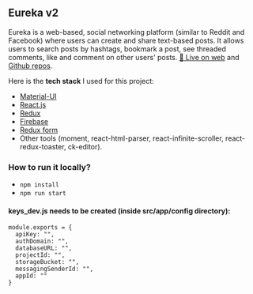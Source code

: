 ## Eureka v2
Eureka is a web-based, social networking platform (similar to Reddit and Facebook) where users can create and share text-based posts. It allows users to search posts by hashtags, bookmark a post, see threaded comments, like and comment on other users' posts.
[🚀 Live on web](https://eureka-v2.web.app) and [Github repos](https://github.com/hassanyakef/eureka_ver_2).

Here is the **tech stack** I used for this project:

- [Material-UI](https://material-ui.com/) 
- [React.js](https://reactjs.org/)
- [Redux](https://redux.js.org/)
- [Firebase](https://firebase.google.com/)
- [Redux form](https://redux-form.com/8.3.0/)
- Other tools (moment, react-html-parser, react-infinite-scroller, react-redux-toaster, ck-editor).

### How to run it locally?
- ``` npm install ```
- ``` npm run start ```

#### **keys_dev.js** needs to be created (inside src/app/config directory):
```
module.exports = {
  apiKey: "",
  authDomain: "",
  databaseURL: "",
  projectId: "",
  storageBucket: "",
  messagingSenderId: "",
  appId: ""
}
```
